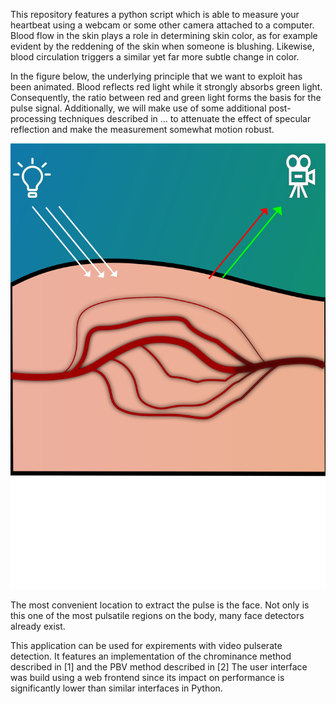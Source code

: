 

This repository features a python script which is able to measure your heartbeat using a webcam or some other camera attached to a computer. Blood flow in the skin plays a role in determining skin color, as for example evident by the reddening of the skin when someone is blushing. Likewise, blood circulation triggers a similar yet far more subtle change in color. 

In the figure below, the underlying principle that we want to exploit has been animated. Blood reflects red light while it strongly absorbs green light. Consequently, the ratio between red and green light forms the basis for the pulse signal. Additionally, we will make use of some additional post-processing techniques described in … to attenuate the effect of specular reflection and make the measurement somewhat motion robust.  

![Alt text](./underlying_principle.svg)

The most convenient location to extract the pulse is the face. Not only is this one of the most pulsatile regions on the body, many face detectors already exist. 






This application can be used for expirements with video pulserate detection.
It features an implementation of the chrominance method described in [1] and the PBV method described in [2]
The user interface was build using a web frontend since its impact on performance is significantly lower than similar interfaces in Python.

